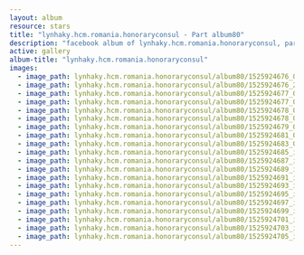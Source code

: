 ```yaml
---
layout: album
resource: stars
title: "lynhaky.hcm.romania.honoraryconsul - Part album80"
description: "facebook album of lynhaky.hcm.romania.honoraryconsul, part album80."
active: gallery
album-title: "lynhaky.hcm.romania.honoraryconsul"
images:
  - image_path: lynhaky.hcm.romania.honoraryconsul/album80/1525924676_004533.jpg
  - image_path: lynhaky.hcm.romania.honoraryconsul/album80/1525924676_2018_05_09_-ly-nha-khy_181247.jpg
  - image_path: lynhaky.hcm.romania.honoraryconsul/album80/1525924677_004540.jpg
  - image_path: lynhaky.hcm.romania.honoraryconsul/album80/1525924677_004549.jpg
  - image_path: lynhaky.hcm.romania.honoraryconsul/album80/1525924678_004552.jpg
  - image_path: lynhaky.hcm.romania.honoraryconsul/album80/1525924678_004563.jpg
  - image_path: lynhaky.hcm.romania.honoraryconsul/album80/1525924679_005209.jpg
  - image_path: lynhaky.hcm.romania.honoraryconsul/album80/1525924681_005229.jpg
  - image_path: lynhaky.hcm.romania.honoraryconsul/album80/1525924683_005231.jpg
  - image_path: lynhaky.hcm.romania.honoraryconsul/album80/1525924685_imgl1302.jpg
  - image_path: lynhaky.hcm.romania.honoraryconsul/album80/1525924687_imgl1302-recovered.jpg
  - image_path: lynhaky.hcm.romania.honoraryconsul/album80/1525924689_imgl1323.jpg
  - image_path: lynhaky.hcm.romania.honoraryconsul/album80/1525924691_imgl1344.jpg
  - image_path: lynhaky.hcm.romania.honoraryconsul/album80/1525924693_imgl1346.jpg
  - image_path: lynhaky.hcm.romania.honoraryconsul/album80/1525924695_imgl1408.jpg
  - image_path: lynhaky.hcm.romania.honoraryconsul/album80/1525924697_imgl1460.jpg
  - image_path: lynhaky.hcm.romania.honoraryconsul/album80/1525924699_imgl1499.jpg
  - image_path: lynhaky.hcm.romania.honoraryconsul/album80/1525924701_imgl1512.jpg
  - image_path: lynhaky.hcm.romania.honoraryconsul/album80/1525924703_imgl1516.jpg
  - image_path: lynhaky.hcm.romania.honoraryconsul/album80/1525924705_imgl1551.jpg
---
```

